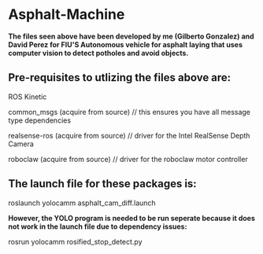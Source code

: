 # Asphalt-Machine
**The files seen above have been developed by me (Gilberto Gonzalez) and David Perez for FIU'S Autonomous vehicle for asphalt laying that uses computer vision to detect potholes and avoid objects.**

## Pre-requisites to utlizing the files above are:

ROS Kinetic

common_msgs (acquire from source)  // this ensures you have all message type dependencies

realsense-ros (acquire from source)  // driver for the Intel RealSense Depth Camera

roboclaw (acquire from source)  // driver for the roboclaw motor controller

## The launch file for these packages is:

roslaunch yolocamm asphalt_cam_diff.launch

**However, the YOLO program is needed to be run seperate because it does not work in the launch file due to dependency issues:**

rosrun yolocamm rosified_stop_detect.py 
